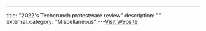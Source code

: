 ---
title: "2022's Techcrunch protestware review"
description: ""
external_category: "Miscellaneous"
---[Visit Website](https://techcrunch.com/2022/07/27/protestware-code-sabotage/)

